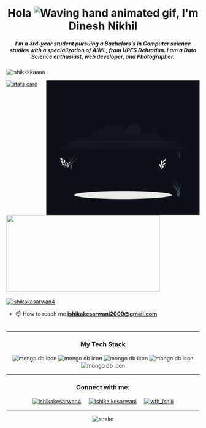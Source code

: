 <h1 align="center">Hola <img src="https://raw.githubusercontent.com/nixin72/nixin72/master/wave.gif" 
         alt="Waving hand animated gif"
         height="45"
         width="45" />, I'm Dinesh Nikhil</h1>
<h5 align="center">
I’m a 3rd-year student pursuing a Bachelors’s in Computer science studies with a specialization of AIML, from UPES  Dehradun. I am a Data Science enthusiast, web developer, and Photographer. 
</h5>
<p align="left"> <img src="https://komarev.com/ghpvc/?username=ishikkkkaaaa&label=Profile%20views&color=0e75b6&style=flat" alt="ishikkkkaaaa" /> </p>
<p>
<a align= "center" href="https://github.com/ishikkkkaaaa">
<img alt= "stats card" height="200px" width="400" src="https://github-readme-streak-stats.herokuapp.com/?user=ishikkkkaaaa&theme=radical">
<img align="right" height="350" width="400" src="https://raw.githubusercontent.com/dineshnikhil/assets/main/Working%20from%20anywhere.gif" /> </a>
</p>
<img height="200px" width="400" src="https://github-readme-stats.vercel.app/api?username=ishikkkkaaaa&count_private=true&theme=radical&show_icons=true" />

<p align="left"> <a href="https://twitter.com/ishikakesarwan4" target="blank"><img src="https://img.shields.io/twitter/follow/ishikakesarwan4?logo=twitter&style=for-the-badge" alt="ishikakesarwan4" /></a> </p>

- 📫 How to reach me **ishikakesarwani2000@gmail.com**
<br><br>
<hr>

<h3 align="center">My Tech Stack</h3>
<p align="center">
         <a><img align="center" src="https://cdn.worldvectorlogo.com/logos/mongodb-icon-1.svg" alt="mongo db icon" height="50" width="50" /></a>
         <a><img align="center" src="https://cdn.worldvectorlogo.com/logos/react-2.svg" alt="mongo db icon" height="50" width="50" /></a>
         <a><img align="center" src="https://cdn.worldvectorlogo.com/logos/nodejs-icon.svg" alt="mongo db icon" height="50" width="50" /></a>
         <a><img align="center" src="https://cdn.worldvectorlogo.com/logos/graphql.svg" alt="mongo db icon" height="50" width="50" /></a>
         <a><img align="center" src="https://cdn.worldvectorlogo.com/logos/redis.svg" alt="mongo db icon" height="50" width="50" /></a>
</p>
<hr>

<h3 align="center">Connect with me:</h3>
<p align="center">
<a href="https://twitter.com/ishikakesarwan4" target="blank"><img align="center" src="https://img.icons8.com/cute-clipart/64/000000/twitter.png" alt="ishikakesarwan4" height="50" width="50" /></a> &nbsp;&nbsp;&nbsp;
<a href="https://www.linkedin.com/in/ishika-kesarwani-3b32811a6/" target="blank"><img align="center" src="https://img.icons8.com/cute-clipart/64/000000/linkedin.png" alt="ishika kesarwani" height="50" width="50" /></a>&nbsp;&nbsp;&nbsp;&nbsp;
<a href="https://instagram.com/wth_ishiii" target="blank"><img align="center" src="https://img.icons8.com/cute-clipart/64/000000/instagram-new.png" alt="wth_ishiii" height="50" width="50" /></a>
</p>

<hr>

<p align="center">
  <img src="https://github.com/ishikkkkaaaa/ishikkkkaaaa/raw/output/github-contribution-grid-snake.svg" alt="snake"></center>
</p>
